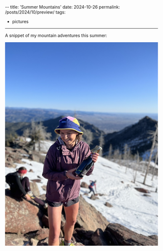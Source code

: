 --
title: 'Summer Mountains'
date: 2024-10-26
permalink: /posts/2024/10/preview/
tags:
  - pictures
  
---

A snippet of my mountain adventures this summer: 

![alt text](g_pics/8FA2190C-4ED6-4A85-B7B6-1A7EC348224A_1_105_c.jpeg)